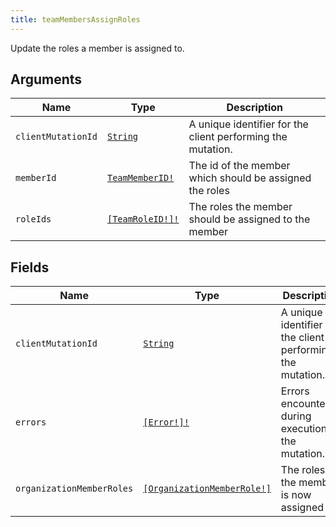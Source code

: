 ```yaml
---
title: teamMembersAssignRoles
---
```


Update the roles a member is assigned to.

## Arguments

| Name | Type | Description |
|------|------|-------------|
| `clientMutationId` | [`String`](../scalar/string.md) | A unique identifier for the client performing the mutation. |
| `memberId` | [`TeamMemberID!`](../scalar/teammemberid.md) | The id of the member which should be assigned the roles |
| `roleIds` | [`[TeamRoleID!]!`](../scalar/teamroleid.md) | The roles the member should be assigned to the member |

## Fields

| Name | Type | Description |
|------|------|-------------|
| `clientMutationId` | [`String`](../scalar/string.md) | A unique identifier for the client performing the mutation. |
| `errors` | [`[Error!]!`](../union/error.md) | Errors encountered during execution of the mutation. |
| `organizationMemberRoles` | [`[OrganizationMemberRole!]`](../object/organizationmemberrole.md) | The roles the member is now assigned to |

